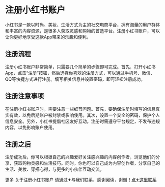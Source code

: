 # 注册小红书账户

小红书是一款以时尚、美妆、生活方式为主的社交电商平台，拥有海量的用户群体和丰富的内容资源，是很多人获取灵感和购物的首选平台。注册小红书账户，可以让你更好地享受这款App带来的乐趣和便利。

## 注册流程

注册小红书账户非常简单，只需要几个简单的步骤即可完成。首先，打开小红书App，点击“注册”按钮，然后选择你喜欢的注册方式，可以通过手机号、微信、QQ等快捷方式进行注册。填写相关信息并设置密码，即可轻松注册成功。

## 注册注意事项

在注册小红书账户时，需要注意一些细节问题。首先，要确保注册时填写的信息真实有效，以免后期账户被封禁或影响使用。其次，设置一个安全的密码，保护个人信息安全。另外，小红书提倡社区友好互动，注册时需遵守平台规定，不发布违规内容，以免影响账户使用。

## 注册之后

注册成功后，你可以根据自己的兴趣爱好关注感兴趣的内容创作者，浏览他们的分享，获取购物灵感和生活技巧。同时，你也可以自己成为内容创作者，分享自己的生活、美妆、穿搭心得，与更多的小伙伴互动交流。

更多 关于注册小红书账户 请通过✈与我们联系，感谢阅读，谢谢！[点✈这里联系](https://w.k02.cc)